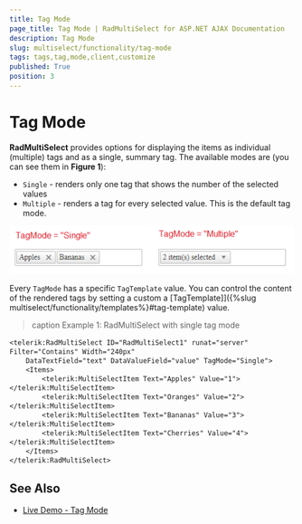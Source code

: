 ```yaml
---
title: Tag Mode
page_title: Tag Mode | RadMultiSelect for ASP.NET AJAX Documentation
description: Tag Mode
slug: multiselect/functionality/tag-mode
tags: tags,tag,mode,client,customize
published: True
position: 3
---
```


# Tag Mode

**RadMultiSelect** provides options for displaying the items as individual (multiple) tags and as a single, summary tag. The available modes are (you can see them in **Figure 1**):
 * `Single` - renders only one tag that shows the number of the selected values
 * `Multiple` - renders a tag for every selected value. This is the default tag mode.

![multiselect-tag-modes](../images/multiselect-tag-mode.png)

Every `TagMode` has a specific `TagTemplate` value. You can control the content of the rendered tags by setting a custom a [TagTemplate]]({%slug multiselect/functionality/templates%}#tag-template) value.

>caption Example 1: RadMultiSelect with single tag mode

````ASP.NET
<telerik:RadMultiSelect ID="RadMultiSelect1" runat="server"  Filter="Contains" Width="240px"
    DataTextField="text" DataValueField="value" TagMode="Single">
    <Items>
        <telerik:MultiSelectItem Text="Apples" Value="1"></telerik:MultiSelectItem>
        <telerik:MultiSelectItem Text="Oranges" Value="2"></telerik:MultiSelectItem>
        <telerik:MultiSelectItem Text="Bananas" Value="3"></telerik:MultiSelectItem>
        <telerik:MultiSelectItem Text="Cherries" Value="4"></telerik:MultiSelectItem>
    </Items>
</telerik:RadMultiSelect>
````

## See Also

* [Live Demo - Tag Mode](https://localdemos.telerik.com/aspnet-ajax-dev/multiselect/tagmode/defaultcs.aspx)